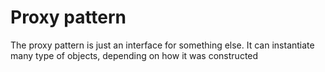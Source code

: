 # Proxy pattern

The proxy pattern is just an interface for something else. It can instantiate many type of objects, depending on how it was constructed